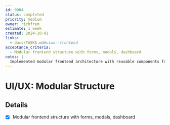 ```yaml
---
id: 0004
status: completed
priority: medium
owner: richfrem
estimate: 1 week
created: 2024-10-01
links:
  - docs/TASKS.md#uiux--frontend
acceptance_criteria:
  - Modular frontend structure with forms, modals, dashboard
notes: |
  Implemented modular frontend architecture with reusable components for forms, modals, and dashboard.
---
```


# UI/UX: Modular Structure

## Details
- [x] Modular frontend structure with forms, modals, dashboard
